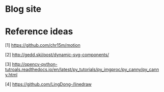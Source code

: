 # Blog site

# Reference ideas

[1] https://github.com/chr15m/motion

[2] http://gedd.ski/post/dynamic-svg-components/

[3] http://opencv-python-tutroals.readthedocs.io/en/latest/py_tutorials/py_imgproc/py_canny/py_canny.html

[4] https://github.com/LingDong-/linedraw
